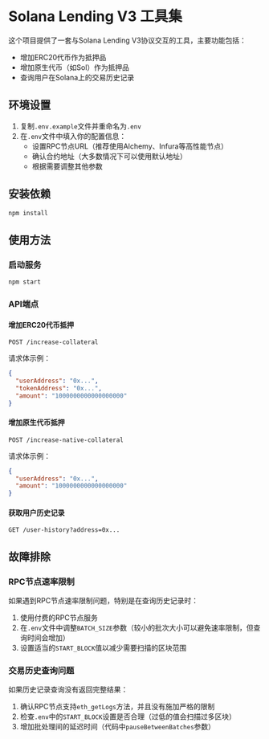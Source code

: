 # Solana Lending V3 工具集

这个项目提供了一套与Solana Lending V3协议交互的工具，主要功能包括：

- 增加ERC20代币作为抵押品
- 增加原生代币（如Sol）作为抵押品
- 查询用户在Solana上的交易历史记录

## 环境设置

1. 复制`.env.example`文件并重命名为`.env`
2. 在`.env`文件中填入你的配置信息：
   - 设置RPC节点URL（推荐使用Alchemy、Infura等高性能节点）
   - 确认合约地址（大多数情况下可以使用默认地址）
   - 根据需要调整其他参数

## 安装依赖

```bash
npm install
```

## 使用方法

### 启动服务

```bash
npm start
```

### API端点

#### 增加ERC20代币抵押

```
POST /increase-collateral
```

请求体示例：
```json
{
  "userAddress": "0x...",
  "tokenAddress": "0x...",
  "amount": "1000000000000000000"
}
```

#### 增加原生代币抵押

```
POST /increase-native-collateral
```

请求体示例：
```json
{
  "userAddress": "0x...",
  "amount": "1000000000000000000"
}
```

#### 获取用户历史记录

```
GET /user-history?address=0x...
```

## 故障排除

### RPC节点速率限制

如果遇到RPC节点速率限制问题，特别是在查询历史记录时：

1. 使用付费的RPC节点服务
2. 在`.env`文件中调整`BATCH_SIZE`参数（较小的批次大小可以避免速率限制，但查询时间会增加）
3. 设置适当的`START_BLOCK`值以减少需要扫描的区块范围

### 交易历史查询问题

如果历史记录查询没有返回完整结果：

1. 确认RPC节点支持`eth_getLogs`方法，并且没有施加严格的限制
2. 检查`.env`中的`START_BLOCK`设置是否合理（过低的值会扫描过多区块）
3. 增加批处理间的延迟时间（代码中`pauseBetweenBatches`参数）

